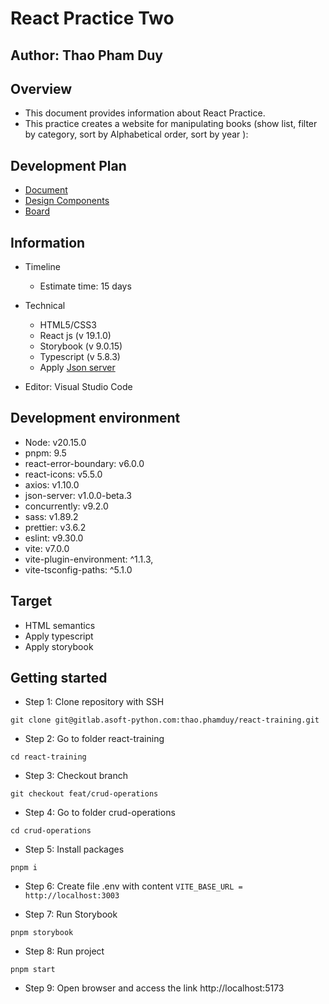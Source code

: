 # React Practice Two

## Author: Thao Pham Duy

## Overview

- This document provides information about React Practice.
- This practice creates a website for manipulating books (show list, filter by category, sort by Alphabetical order, sort by year ):

## Development Plan

- [Document](https://docs.google.com/document/d/12YqMU9d0gayWfQcl6OPpoXjF0Hx3_KVYq9dksoNM7gQ/edit?usp=sharing)
- [Design Components](https://docs.google.com/spreadsheets/d/14XN2r37VVO1StGk7VUnOlS3cj_rZucKF8p3b9SCor18/edit?usp=sharing)
- [Board](https://gitlab.asoft-python.com/thao.phamduy/react-training/-/boards/981)

## Information

- Timeline

  - Estimate time: 15 days

- Technical

  - HTML5/CSS3
  - React js (v 19.1.0)
  - Storybook (v 9.0.15)
  - Typescript (v 5.8.3)
  - Apply [Json server](https://www.npmjs.com/package/json-server)

- Editor: Visual Studio Code

## Development environment

- Node: v20.15.0
- pnpm: 9.5
- react-error-boundary: v6.0.0
- react-icons: v5.5.0
- axios: v1.10.0
- json-server: v1.0.0-beta.3
- concurrently: v9.2.0
- sass: v1.89.2
- prettier: v3.6.2
- eslint: v9.30.0
- vite: v7.0.0
- vite-plugin-environment: ^1.1.3,
- vite-tsconfig-paths: ^5.1.0

## Target

- HTML semantics
- Apply typescript
- Apply storybook

## Getting started

- Step 1: Clone repository with SSH

```
git clone git@gitlab.asoft-python.com:thao.phamduy/react-training.git
```

- Step 2: Go to folder react-training

```
cd react-training
```

- Step 3: Checkout branch

```
git checkout feat/crud-operations
```

- Step 4: Go to folder crud-operations

```
cd crud-operations
```

- Step 5: Install packages

```
pnpm i
```

- Step 6: Create file .env with content `VITE_BASE_URL = http://localhost:3003`

- Step 7: Run Storybook

```
pnpm storybook
```

- Step 8: Run project

```
pnpm start
```

- Step 9: Open browser and access the link http://localhost:5173

